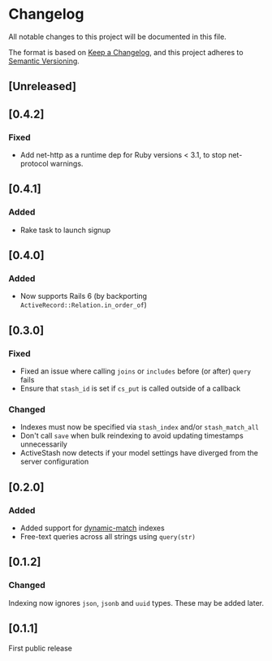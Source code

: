 # Changelog

All notable changes to this project will be documented in this file.

The format is based on [Keep a Changelog](https://keepachangelog.com/en/1.0.0/),
and this project adheres to [Semantic Versioning](https://semver.org/spec/v2.0.0.html).

## [Unreleased]

## [0.4.2]

### Fixed

* Add net-http as a runtime dep for Ruby versions < 3.1, to stop net-protocol warnings.

## [0.4.1]

### Added

* Rake task to launch signup

## [0.4.0]

### Added

* Now supports Rails 6 (by backporting `ActiveRecord::Relation.in_order_of`)

## [0.3.0]

### Fixed

* Fixed an issue where calling `joins` or `includes` before (or after) `query` fails
* Ensure that `stash_id` is set if `cs_put` is called outside of a callback

### Changed

* Indexes must now be specified via `stash_index` and/or `stash_match_all`
* Don't call `save` when bulk reindexing to avoid updating timestamps unnecessarily
* ActiveStash now detects if your model settings have diverged from the server configuration

## [0.2.0]

### Added

* Added support for [dynamic-match](https://docs.cipherstash.com/reference/index-types/dynamicmatch.html) indexes
* Free-text queries across all strings using `query(str)`

## [0.1.2]

### Changed

Indexing now ignores `json`, `jsonb` and `uuid` types. These may be added later.

## [0.1.1]

First public release

